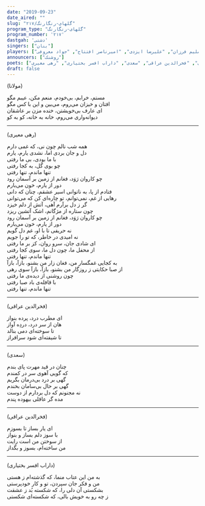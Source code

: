```yaml
---
date: "2019-09-23"
date_aired: ""
slug: "گلهای-رنگارنگ/۲۱۷"
program_type: "گلهای-رنگارنگ"
program_number: '۲۱۷'
dastgah: 'دشتی'
singers: ["بنان"]
players: ["مرتضی محجوبی", "علی تجویدی", "همایون خرم", "حبیب‌الله بدیعی", "عباس شاپوری", "رحمت‌الله بدیعی", "محمد میرنقیبی", "نعمت‌الله مجید", "سلیم فرزان", "علیرضا ایزدی", "امیرناصر افتتاح", "جواد معروفی"]
announcers: ["روشنک"]
poets: ["مولوی", "فخرالدین عراقی", "سعدی", "داراب افسر بختیاری", "رهی معیری"]
draft: false
---
```


(مولانا)  

مستم، خرابم، بی‌خودم، منعم مکن، عیبم مگو  
افتان و خیزان می‌روم، می‌بین و این با کس مگو  
ای عارف بی‌خویشتن، خنده مزن بر عاشقان  
دیوانه‌واری می‌روم، خانه به خانه، كو به كو  

---  

(رهی معیری)  

همه شب نالم چون نی، که غمی دارم  
دل و جان بردی اما، نشدی یارم، یارم  
با ما بودی، بی ما رفتی  
چو بوی گل، به کجا رفتی  
تنها ماندم، تنها رفتی  
چو کاروان رَوَد، فغانم از زمین بر آسمان رود  
دور از یارم، خون می‌بارم  
فتادم از پا، به ناتوانی اسیر عشقم، چنان که دانی  
رهایی از غم، نمی‌توانم، تو چاره‌ای کن که می‌توانی  
گر ز دل برآرم آهی، آتش از دلم خیزد  
چون ستاره از مژگانم، اشک آتشین ریزد  
چو کاروان رَوَد، فغانم از زمین بر آسمان رود  
دور از یارم، خون می‌بارم  
نه حریفی تا با او، غم دل گویم  
نه امیدی در خاطر، که تو را جویم  
ای شادی جان، سرو روان، کز بر ما رفتی  
از محفل ما، چون دل ما، سوی کجا رفتی  
تنها ماندم، تنها رفتی  
به کجایی غمگسار من، فغان زار من بشنو، بازآ، بازآ  
از صبا حکایتی ز روزگار من بشنو، بازآ، بازآ سوی رهی  
چون روشنی از دیده‌ی ما رفتی  
با قافله‌ی باد صبا رفتی  
تنها ماندم، تنها رفتی  

---  

(فخرالدین عراقی)  

ای مطرب درد، پرده بنواز  
هان از سر درد، دردِه آواز  
تا سوخته‌ای دمی بنالد  
تا شیفته‌ای شود سرافراز  

---  

(سعدی)  

چنان در قید مهرت پای بندم  
که گویی آهوی سر در کمندم  
گهی بر درد بی‌درمان بگریم  
گهی بر حال بی‌سامان بخندم  
نه مجنونم که دل بردارم از دوست  
مده گر عاقلی بیهوده پندم  

---  

(فخرالدین عراقی)  

ای یار بساز تا بسوزم  
با سوز دلم بساز و بنواز  
از سوختن من است رایت  
من ساخته‌ام، بسوز و بگداز  

---  

(داراب افسر بختیاری)  

به من این عتاب منما، که گذشته‌ام ز هستی  
من و فکر جان سپردن، تو و کار خودپرستی  
بشکستی آن دلی را، که شکسته بُد ز عشقت  
ز چه رو به خویش بالی، که شکسته‌ای شکستی  
